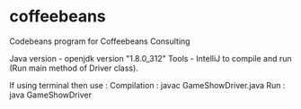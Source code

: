 # coffeebeans
Codebeans program for Coffeebeans Consulting


Java version - openjdk version "1.8.0_312"
Tools - IntelliJ to compile and run (Run main method of Driver class).

If using terminal then use :
Compilation : javac GameShowDriver.java
Run : java GameShowDriver
